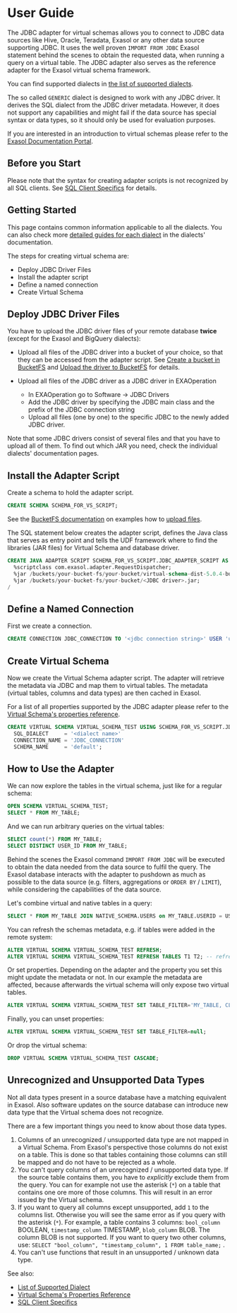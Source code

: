 # User Guide

The JDBC adapter for virtual schemas allows you to connect to JDBC data sources like Hive, Oracle, Teradata, Exasol or any other data source supporting JDBC.
It uses the well proven ```IMPORT FROM JDBC``` Exasol statement behind the scenes to obtain the requested data, when running a query on a virtual table. 
The JDBC adapter also serves as the reference adapter for the Exasol virtual schema framework.

You can find supported dialects in [the list of supported dialects](dialects.md).

The so called `GENERIC` dialect is designed to work with any JDBC driver. It derives the SQL dialect from the JDBC driver metadata. 
However, it does not support any capabilities and might fail if the data source has special syntax or data types, so it should only be used for evaluation purposes.

If you are interested in an introduction to virtual schemas please refer to the [Exasol Documentation Portal](https://docs.exasol.com/database_concepts/virtual_schemas.htm). 

## Before you Start 

Please note that the syntax for creating adapter scripts is not recognized by all SQL clients. 
See [SQL Client Specifics](sql_clients.md) for details.

## Getting Started

This page contains common information applicable to all the dialects. You can also check more [detailed guides for each dialect](dialects.md) in the dialects' documentation.

The steps for creating virtual schema are:

* Deploy JDBC Driver Files
* Install the adapter script
* Define a named connection
* Create Virtual Schema

## Deploy JDBC Driver Files

You have to upload the JDBC driver files of your remote database **twice** (except for the Exasol and BigQuery dialects):

* Upload all files of the JDBC driver into a bucket of your choice, so that they can be accessed from the adapter script.
See [Create a bucket in BucketFS](https://docs.exasol.com/administration/on-premise/bucketfs/create_new_bucket_in_bucketfs_service.htm) and [Upload the driver to BucketFS](https://docs.exasol.com/administration/on-premise/bucketfs/accessfiles.htm) for details.

* Upload all files of the JDBC driver as a JDBC driver in EXAOperation
  - In EXAOperation go to Software -> JDBC Drivers
  - Add the JDBC driver by specifying the JDBC main class and the prefix of the JDBC connection string
  - Upload all files (one by one) to the specific JDBC to the newly added JDBC driver.

Note that some JDBC drivers consist of several files and that you have to upload all of them. 
To find out which JAR you need, check the individual dialects' documentation pages.

## Install the Adapter Script

Create a schema to hold the adapter script.

```sql
CREATE SCHEMA SCHEMA_FOR_VS_SCRIPT;
```

See the [BucketFS documentation](https://docs.exasol.com/administration/on-premise/bucketfs/bucketfs.htm) on examples how to [upload files](https://docs.exasol.com/administration/on-premise/bucketfs/accessfiles.htm).

The SQL statement below creates the adapter script, defines the Java class that serves as entry point and tells the UDF framework where to find the libraries (JAR files) for Virtual Schema and database driver.

```sql
CREATE JAVA ADAPTER SCRIPT SCHEMA_FOR_VS_SCRIPT.JDBC_ADAPTER_SCRIPT AS
  %scriptclass com.exasol.adapter.RequestDispatcher;
  %jar /buckets/your-bucket-fs/your-bucket/virtual-schema-dist-5.0.4-bundle-4.0.4.jar;
  %jar /buckets/your-bucket-fs/your-bucket/<JDBC driver>.jar;
/
```

## Define a Named Connection

First we create a connection.

```sql
CREATE CONNECTION JDBC_CONNECTION TO '<jdbc connection string>' USER 'usr' IDENTIFIED BY 'pwd';
```

## Create Virtual Schema

Now we create the Virtual Schema adapter script.
The adapter will retrieve the metadata via JDBC and map them to virtual tables. 
The metadata (virtual tables, columns and data types) are then cached in Exasol.

For a list of all properties supported by the JDBC adapter please refer to the [Virtual Schema's properties reference](virtual_schema_properties.md).

```sql
CREATE VIRTUAL SCHEMA VIRTUAL_SCHEMA_TEST USING SCHEMA_FOR_VS_SCRIPT.JDBC_ADAPTER_SCRIPT WITH
  SQL_DIALECT     = '<dialect name>'
  CONNECTION_NAME = 'JDBC_CONNECTION'
  SCHEMA_NAME     = 'default';
```

## How to Use the Adapter 

We can now explore the tables in the virtual schema, just like for a regular schema:

```sql
OPEN SCHEMA VIRTUAL_SCHEMA_TEST;
SELECT * FROM MY_TABLE;
```

And we can run arbitrary queries on the virtual tables:

```sql
SELECT count(*) FROM MY_TABLE;
SELECT DISTINCT USER_ID FROM MY_TABLE;
```

Behind the scenes the Exasol command `IMPORT FROM JDBC` will be executed to obtain the data needed from the data source to fulfil the query. 
The Exasol database interacts with the adapter to pushdown as much as possible to the data source (e.g. filters, aggregations or `ORDER BY` / `LIMIT`), 
while considering the capabilities of the data source.

Let's combine virtual and native tables in a query:

```sql
SELECT * FROM MY_TABLE JOIN NATIVE_SCHEMA.USERS on MY_TABLE.USERID = USERS.ID;
```

You can refresh the schemas metadata, e.g. if tables were added in the remote system:

```sql
ALTER VIRTUAL SCHEMA VIRTUAL_SCHEMA_TEST REFRESH;
ALTER VIRTUAL SCHEMA VIRTUAL_SCHEMA_TEST REFRESH TABLES T1 T2; -- refresh only these tables
```

Or set properties. Depending on the adapter and the property you set this might update the metadata or not. 
In our example the metadata are affected, because afterwards the virtual schema will only expose two virtual tables.

```sql
ALTER VIRTUAL SCHEMA VIRTUAL_SCHEMA_TEST SET TABLE_FILTER='MY_TABLE, CLICKS';
```

Finally, you can unset properties:

```sql
ALTER VIRTUAL SCHEMA VIRTUAL_SCHEMA_TEST SET TABLE_FILTER=null;
```

Or drop the virtual schema:

```sql
DROP VIRTUAL SCHEMA VIRTUAL_SCHEMA_TEST CASCADE;
```

## Unrecognized and Unsupported Data Types

Not all data types present in a source database have a matching equivalent in Exasol. Also software updates on the source database can introduce new data type that the Virtual schema does not recognize.

There are a few important things you need to know about those data types.

1. Columns of an unrecognized / unsupported data type are not mapped in a Virtual Schema. From Exasol's perspective those columns do not exist on a table. This is done so that tables containing those columns can still be mapped and do not have to be rejected as a whole.
2. You can't query columns of an unrecognized / unsupported data type. If the source table contains them, you have to *explicitly* exclude them from the query. You can for example not use the asterisk (`*`) on a table that contains one ore more of those columns. This will result in an error issued by the Virtual schema.
3. If you want to query all columns except unsupported, add `1` to the columns list. Otherwise you will see the same error as if you query with the asterisk (`*`).
    For example, a table contains 3 columns: `bool_column` BOOLEAN, `timestamp_column` TIMESTAMP, `blob_column` BLOB. The column BLOB is not supported. If you want to query two other columns, use: `SELECT "bool_column", "timestamp_column", 1 FROM table_name;` .
4. You can't use functions that result in an unsupported / unknown data type.  

See also:

* [List of Supported Dialect](dialects.md)
* [Virtual Schema's Properties Reference](virtual_schema_properties.md)
* [SQL Client Specifics](sql_clients.md)
